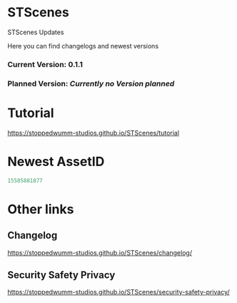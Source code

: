 # STScenes
STScenes Updates

Here you can find changelogs and newest versions

### Current Version: 0.1.1

### Planned Version: *Currently no Version planned*

# Tutorial
<https://stoppedwumm-studios.github.io/STScenes/tutorial>

# Newest AssetID

```lua
15585881877
```

# Other links
## Changelog
<https://stoppedwumm-studios.github.io/STScenes/changelog/>

## Security Safety Privacy
<https://stoppedwumm-studios.github.io/STScenes/security-safety-privacy/>
